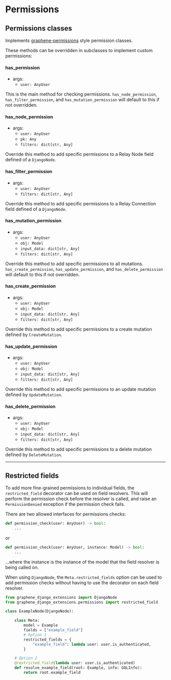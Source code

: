 # Permissions

## Permissions classes

Implements [graphene-permissions] style permission classes.

These methods can be overridden in subclasses to implement custom permissions:

#### has_permission

- args:
    - `user: AnyUser`

This is the main method for checking permissions. `has_node_permission`, `has_filter_permission`,
and `has_mutation_permission` will default to this if not overridden.

#### has_node_permission

- args:
    - `user: AnyUser`
    - `pk: Any`
    - `filters: dict[str, Any]`

Override this method to add specific permissions to a Relay Node field defined of a `DjangoNode`.

#### has_filter_permission

- args:
    - `user: AnyUser`
    - `filters: dict[str, Any]`

Override this method to add specific permissions to a Relay Connection field defined of a `DjangoNode`.

#### has_mutation_permission

- args:
    - `user: AnyUser`
    - `obj: Model`
    - `input_data: dict[str, Any]`
    - `filters: dict[str, Any]`

Override this method to add specific permissions to all mutations. `has_create_permission`,
`has_update_permission`, and `has_delete_permission` will default to this if not overridden.

#### has_create_permission

- args:
    - `user: AnyUser`
    - `obj: Model`
    - `input_data: dict[str, Any]`
    - `filters: dict[str, Any]`

Override this method to add specific permissions to a create mutation defined by `CreateMutation`.

#### has_update_permission

- args:
    - `user: AnyUser`
    - `obj: Model`
    - `input_data: dict[str, Any]`
    - `filters: dict[str, Any]`

Override this method to add specific permissions to an update mutation defined by `UpdateMutation`.

#### has_delete_permission

- args:
    - `user: AnyUser`
    - `obj: Model`
    - `input_data: dict[str, Any]`
    - `filters: dict[str, Any]`

Override this method to add specific permissions to a delete mutation defined by `DeleteMutation`.

---

## Restricted fields

To add more fine-grained permissions to individual fields, the `restricted_field` decorator can be used
on field resolvers. This will perform the permission check before the resolver is called, and raise
an `PermissionDenied` exception if the permission check fails.

There are two allowed interfaces for permissions checks:

```python
def permission_check(user: AnyUser) -> bool:
    ...
```

or

```python
def permission_check(user: AnyUser, instance: Model) -> bool:
    ...
```

...where the instance is the instance of the model that the field resolver is being called on.

When using `DjangoNode`, the `Meta.restricted_fields` option can be used to add permission checks
without having to use the decorator on each field resolver.

```python
from graphene_django_extensions import DjangoNode
from graphene_django_extensions.permissions import restricted_field

class ExampleNode(DjangoNode):

    class Meta:
        model = Example
        fields = ["example_field"]
        # Option 1
        restricted_fields = {
            "example_field": lambda user: user.is_authenticated,
        }

    # Option 2
    @restricted_field(lambda user: user.is_authenticated)
    def resolve_example_field(root: Example, info: GQLInfo):
        return root.example_field

```

[graphene-permissions]: https://github.com/redzej/graphene-permissions
